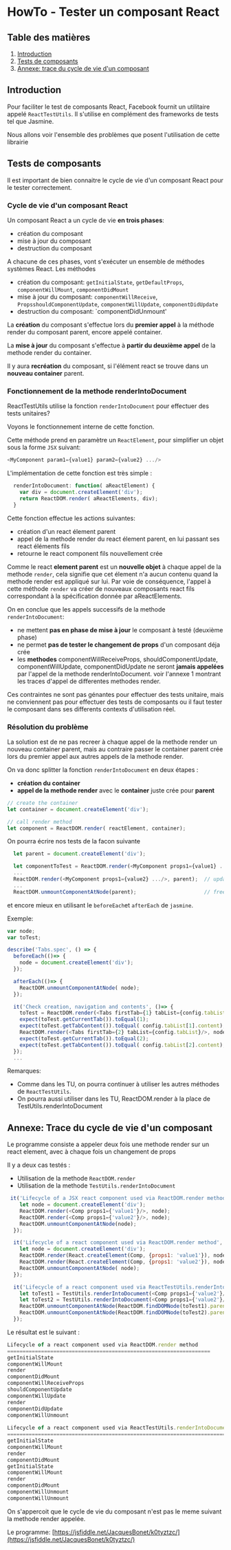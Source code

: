 # HowTo - Tester un composant React

## Table des matières

  1. [Introduction](#introduction)
  1. [Tests de composants](#tests-de-composants)
  1. [Annexe: trace du cycle de vie d'un composant](#annexe-trace-du-cycle-de-vie-d-un-composant)


## Introduction
Pour faciliter le test de composants React, Facebook fournit un utilitaire appelé `ReactTestUtils`.
Il s'utilise en complément des frameworks de tests tel que Jasmine.

Nous allons voir l'ensemble des problèmes que posent l'utilisation de cette librairie



## Tests de composants

Il est important de bien connaitre le cycle de vie d'un composant React pour le tester correctement.

### Cycle de vie d'un composant React

Un composant React a un cycle de vie **en trois phases**: 

* création du composant
* mise à jour du composant
* destruction du composant

A chacune de ces phases, vont s'exécuter un ensemble de méthodes systèmes React. Les méthodes

* création du composant: `getInitialState`, `getDefaultProps`, `componentWillMount`, `componentDidMount`
* mise à jour du composant: `componentWillReceive`, `PropsshouldComponentUpdate`, `componentWillUpdate`, `componentDidUpdate`
* destruction du composant: `componentDidUnmount'

La **création** du composant s'effectue lors du **premier appel** à la méthode render du composant parent, encore appelé container.

La **mise à jour** du composant s'effectue à **partir du deuxième appel** de la methode render du container.

Il y aura **recréation** du composant, si l'élément react se trouve dans un **nouveau container** parent.


### Fonctionnement de la methode renderIntoDocument

ReactTestUtils utilise la fonction `renderIntoDocument` pour effectuer des tests unitaires?

Voyons le fonctionnement interne de cette fonction.

Cette méthode prend en paramètre un `ReactElement`, pour simplifier un objet sous la forme `JSX` suivant:
```javascript
<MyComponent param1={value1} param2={value2} .../>
```

L'implémentation de cette fonction est très simple :

```javascript
  renderIntoDocument: function( aReactElement) {
    var div = document.createElement('div');
    return ReactDOM.render( aReactElements, div);
  }
```
  
Cette fonction effectue les actions suivantes:

* création d'un react élement parent
* appel de la methode render du react élement parent, en lui passant ses react éléments fils
* retourne le react component fils nouvellement crée
  
Comme le react **element parent** est un **nouvelle objet** à chaque appel de la methode `render`, cela signifie que cet élement n'a aucun contenu quand la methode render est appliqué sur lui.
Par voie de conséquence, l'appel à cette méthode `render` va créer de nouveaux composants react fils  correspondant à la spécification donnée par aReactElements.

On en conclue que les appels successifs de la methode `renderIntoDocument`:

* ne mettent **pas en phase de mise à jour** le  composant à testé (deuxième phase) 
* ne permet **pas de tester le changement de props** d'un composant déja crée
* les **methodes** componentWillReceiveProps, shouldComponentUpdate, componentWillUpdate, componentDidUpdate ne seront **jamais appelées** par l'appel de la methode renderIntoDocument. voir l'annexe 1 montrant les traces d'appel de differentes methodes render.
  
Ces contraintes ne sont pas génantes pour effectuer des tests unitaire, mais ne conviennent pas pour effectuer des tests de composants ou il faut tester le composant dans ses differents contexts d'utilisation réel.


### Résolution du problème

La solution est de ne pas recreer à chaque appel de la methode render un nouveau container parent, mais au contraire passer le container parent crée lors du premier appel aux autres appels de la methode render.

On va donc splitter la fonction `renderIntoDocument` en deux étapes : 

* **création du container**
* **appel de la methode render** avec le **container** juste crée pour **parent**

```javascript
// create the container
let container = document.createElement('div');

// call render method
let component = ReactDOM.render( reactElement, container);
```

On pourra écrire nos tests de la facon suivante 

```javascript
  let parent = document.createElement('div');

  let componentToTest = ReactDOM.render(<MyComponent props1={value1} .../>, parent);
  ...
  ReactDOM.render(<MyComponent props1={value2} .../>, parent);  // update props
  ...
  ReactDOM.unmountComponentAtNode(parent);                      // free elements from parent
```

et encore mieux en utilisant le `beforeEach`et `afterEach` de `jasmine`.

Exemple:

```javascript
var node;
var toTest;

describe('Tabs.spec', () => {
  beforeEach(()=> {
    node = document.createElement('div');
  });

  afterEach(()=> {
    ReactDOM.unmountComponentAtNode( node);
  });

  it('Check creation, navigation and contents', ()=> {
    toTest = ReactDOM.render(<Tabs firstTab={1} tabList={config.tabList}/>, node);
    expect(toTest.getCurrentTab()).toEqual(1);
    expect(toTest.getTabContent()).toEqual( config.tabList[1].content);
    ReactDOM.render(<Tabs firstTab={2} tabList={config.tabList}/>, node);
    expect(toTest.getCurrentTab()).toEqual(2);
    expect(toTest.getTabContent()).toEqual( config.tabList[2].content);
  });
  ...
```

Remarques: 

* Comme dans les TU, on pourra continuer à utiliser les autres méthodes de `ReactTestUtils`.
* On pourra aussi utiliser dans les TU, ReactDOM.render à la place de TestUtils.renderIntoDocument


## Annexe: Trace du cycle de vie d'un composant

Le programme consiste a appeler deux fois une methode render sur un react element, avec à chaque fois un changement de props

Il y a deux cas testés :

* Utilisation de la methode `ReactDOM.render`
* Utilisation de la methode `TestUtils.renderIntoDocument`

```javascript
 it('Lifecycle of a JSX react component used via ReactDOM.render method', ()=> {
    let node = document.createElement('div');
    ReactDOM.render(<Comp props1={'value1'}/>, node);
    ReactDOM.render(<Comp props1={'value2'}/>, node);
    ReactDOM.unmountComponentAtNode(node);
  });

  it('Lifecycle of a react component used via ReactDOM.render method', ()=> {
    let node = document.createElement('div');
    ReactDOM.render(React.createElement(Comp, {props1: 'value1'}), node);
    ReactDOM.render(React.createElement(Comp, {props1: 'value2'}), node);
    ReactDOM.unmountComponentAtNode( node);
  });

  it('Lifecycle of a react component used via ReactTestUtils.renderIntoDocument method', ()=> {
    let toTest1 = TestUtils.renderIntoDocument(<Comp props1={'value2'}/>);
    let toTest2 = TestUtils.renderIntoDocument(<Comp props1={'value2'}/>);
    ReactDOM.unmountComponentAtNode(ReactDOM.findDOMNode(toTest1).parentNode);
    ReactDOM.unmountComponentAtNode(ReactDOM.findDOMNode(toTest2).parentNode);
  });

```
Le résultat est le suivant :

```javascript
Lifecycle of a react component used via ReactDOM.render method
==================================================================
getInitialState
componentWillMount
render
componentDidMount
componentWillReceiveProps
shouldComponentUpdate
componentWillUpdate
render
componentDidUpdate
componentWillUnmount
 
Lifecycle of a react component used via ReactTestUtils.renderIntoDocument method
================================================================================
getInitialState
componentWillMount
render
componentDidMount
getInitialState
componentWillMount
render
componentDidMount
componentWillUnmount
componentWillUnmount
```

On s'appercoit que le cycle de vie du composant n'est pas le meme suivant la methode render appelée.


Le programme: [https://jsfiddle.net/JacquesBonet/k0tyztzc/](https://jsfiddle.net/JacquesBonet/k0tyztzc/)
